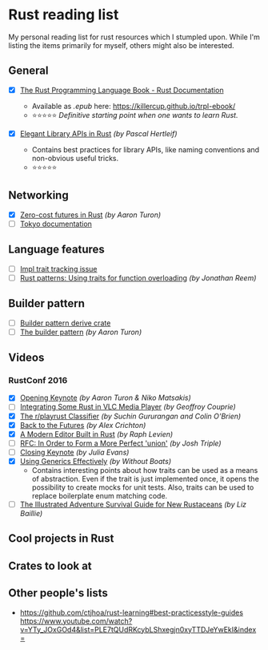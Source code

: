 # Rust reading list

My personal reading list for rust resources which I stumpled upon. While I'm listing the items primarily for myself, others might also be interested. 

## General

- [x] [The Rust Programming Language Book - Rust Documentation](https://doc.rust-lang.org/stable/book/)
  - Available as *.epub* here: https://killercup.github.io/trpl-ebook/
  - :star::star::star::star::star: *Definitive starting point when one wants to learn Rust.*

- [x] [Elegant Library APIs in Rust](https://scribbles.pascalhertleif.de/elegant-apis-in-rust.html) *(by Pascal Hertleif)*
  - Contains best practices for library APIs, like naming conventions and non-obvious useful tricks.
  - :star::star::star::star::star:

## Networking

- [x] [Zero-cost futures in Rust](https://aturon.github.io/blog/2016/08/11/futures/) *(by Aaron Turon)*
- [ ] [Tokyo documentation](https://tokio.rs/docs/getting-started/tokio/)

## Language features

- [ ] [Impl trait tracking issue](https://github.com/rust-lang/rust/issues/34511)
- [ ] [Rust patterns: Using traits for function overloading](https://medium.com/@jreem/advanced-rust-using-traits-for-argument-overloading-c6a6c8ba2e17#.hlgc5zrwz) *(by Jonathan Reem)*

## Builder pattern

- [ ] [Builder pattern derive crate](https://github.com/ctjhoa/rust-learning#best-practicesstyle-guides)
- [ ] [The builder pattern](https://aturon.github.io/ownership/builders.html) *(by Aaron Turon)* 

## Videos
### RustConf 2016

- [x] [Opening Keynote](https://www.youtube.com/watch?v=pTQxHIzGqFI) *(by Aaron Turon & Niko Matsakis)*
- [ ] [Integrating Some Rust in VLC Media Player](https://www.youtube.com/watch?v=YTy_JOxGOd4&list=PLE7tQUdRKcybLShxegjn0xyTTDJeYwEkI&index=2) *(by Geoffroy Couprie)*
- [x] [The r/playrust Classifier](https://www.youtube.com/watch?v=lY10kTcM8ek&list=PLE7tQUdRKcybLShxegjn0xyTTDJeYwEkI&index=3) *(by Suchin Gururangan and Colin O'Brien)*
- [x] [Back to the Futures](https://www.youtube.com/watch?v=erJdCIti_O8) *(by Alex Crichton)*
- [x] [A Modern Editor Built in Rust](https://www.youtube.com/watch?v=SKtQgFBRUvQ) *(by Raph Levien)*
- [ ] [RFC: In Order to Form a More Perfect 'union'](https://www.youtube.com/watch?v=U8Gl3RTXf88&list=PLE7tQUdRKcybLShxegjn0xyTTDJeYwEkI&index=6) *(by Josh Triple)*
- [ ] [Closing Keynote](https://www.youtube.com/watch?v=ftQfpAeyxPo&list=PLE7tQUdRKcybLShxegjn0xyTTDJeYwEkI&index=7) *(by Julia Evans)*
- [x] [Using Generics Effectively](https://www.youtube.com/watch?v=erJdCIti_O8) *(by Without Boats)*
  - Contains interesting points about how traits can be used as a means of abstraction. Even if the trait is just implemented once, it opens the possibility to create mocks for unit tests. Also, traits can be used to replace boilerplate enum matching code.
- [ ] [The Illustrated Adventure Survival Guide for New Rustaceans](https://www.youtube.com/watch?v=Ce6ppwgF4SA&list=PLE7tQUdRKcybLShxegjn0xyTTDJeYwEkI&index=9) *(by Liz Baillie)*

## Cool projects in Rust

## Crates to look at

## Other people's lists

- https://github.com/ctjhoa/rust-learning#best-practicesstyle-guides
https://www.youtube.com/watch?v=YTy_JOxGOd4&list=PLE7tQUdRKcybLShxegjn0xyTTDJeYwEkI&index=
